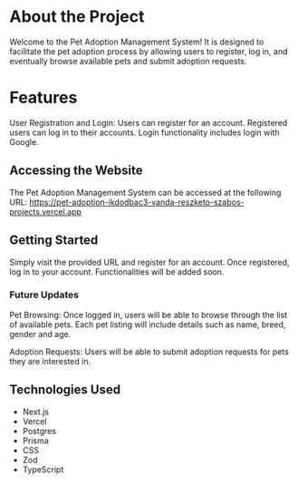 # About the Project
Welcome to the Pet Adoption Management System! 
It is designed to facilitate the pet adoption process by allowing users to register, log in, and eventually browse available pets and submit adoption requests.

# Features
User Registration and Login:
Users can register for an account.
Registered users can log in to their accounts.
Login functionality includes login with Google.

## Accessing the Website
The Pet Adoption Management System can be accessed at the following URL:
https://pet-adoption-ikdodbac3-vanda-reszketo-szabos-projects.vercel.app

## Getting Started
Simply visit the provided URL and register for an account. Once registered, log in to your account. 
Functionalities will be added soon.

### Future Updates
Pet Browsing:
Once logged in, users will be able to browse through the list of available pets.
Each pet listing will include details such as name, breed, gender and age.

Adoption Requests:
Users will be able to submit adoption requests for pets they are interested in.

## Technologies Used
- Next.js
- Vercel
- Postgres
- Prisma
- CSS
- Zod
- TypeScript

